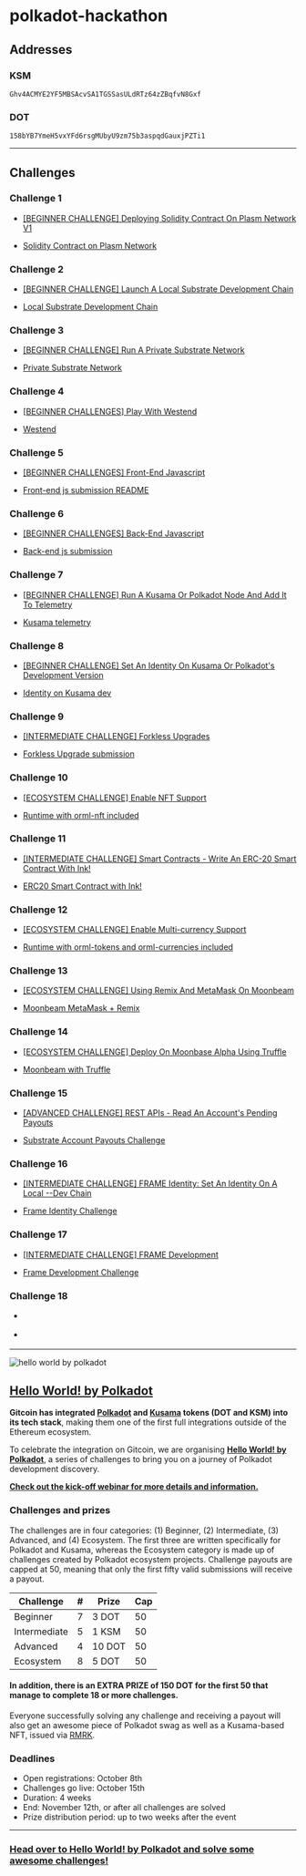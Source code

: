# polkadot-hackathon

## Addresses

### KSM

`Ghv4ACMYE2YF5MBSAcvSA1TGSSasULdRTz64zZBqfvN8Gxf`

### DOT

`158bYB7YmeH5vxYFd6rsgMUbyU9zm75b3aspqdGauxjPZTi1`

-----------------------------------------

## Challenges

### Challenge 1

- [[BEGINNER CHALLENGE] Deploying Solidity Contract On Plasm Network V1](https://gitcoin.co/issue/staketechnologies/hello-world-by-polkadot/6/100023960)

- [Solidity Contract on Plasm Network](plasm-network-contract)

### Challenge 2

- [[BEGINNER CHALLENGE] Launch A Local Substrate Development Chain](https://gitcoin.co/issue/Polkadot-Network/hello-world-by-polkadot/17/100023943)

- [Local Substrate Development Chain](local-substrate-development-chain)

### Challenge 3

- [[BEGINNER CHALLENGE] Run A Private Substrate Network](https://gitcoin.co/issue/Polkadot-Network/hello-world-by-polkadot/16/100023942)

- [Private Substrate Network](run-private-substrate-network)

### Challenge 4

- [[BEGINNER CHALLENGES] Play With Westend](https://gitcoin.co/issue/Polkadot-Network/hello-world-by-polkadot/15/100023941)

- [Westend](westend)

### Challenge 5

- [[BEGINNER CHALLENGES] Front-End Javascript](https://gitcoin.co/issue/Polkadot-Network/hello-world-by-polkadot/14/100023940)

- [Front-end js submission README](front-end-js-challenge/README.md)

### Challenge 6

- [[BEGINNER CHALLENGES] Back-End Javascript](https://gitcoin.co/issue/Polkadot-Network/hello-world-by-polkadot/13/100023939)

- [Back-end js submission](back-end-js-challenge)

### Challenge 7

- [[BEGINNER CHALLENGE] Run A Kusama Or Polkadot Node And Add It To Telemetry](https://gitcoin.co/issue/Polkadot-Network/hello-world-by-polkadot/12/100023938)

- [Kusama telemetry](kusama-telemetry)

### Challenge 8

- [[BEGINNER CHALLENGE] Set An Identity On Kusama Or Polkadot's Development Version](https://gitcoin.co/issue/Polkadot-Network/hello-world-by-polkadot/11/100023937)

- [Identity on Kusama dev](identity-on-kusama-development-version)

### Challenge 9

- [[INTERMEDIATE CHALLENGE] Forkless Upgrades](https://gitcoin.co/issue/Polkadot-Network/hello-world-by-polkadot/6/100023932)

- [Forkless Upgrade submission](forkless-upgrades-challenge)

### Challenge 10

- [[ECOSYSTEM CHALLENGE] Enable NFT Support](https://gitcoin.co/issue/AcalaNetwork/polakdot-hello-world-acala/1/100023951)

- [Runtime with orml-nft included](nft-support-challenge)

### Challenge 11

- [[INTERMEDIATE CHALLENGE] Smart Contracts - Write An ERC-20 Smart Contract With Ink!](https://gitcoin.co/issue/Polkadot-Network/hello-world-by-polkadot/9/100023935)

- [ERC20 Smart Contract with Ink!](erc20-smart-contract-with-ink)

### Challenge 12

- [[ECOSYSTEM CHALLENGE] Enable Multi-currency Support](https://gitcoin.co/issue/AcalaNetwork/polakdot-hello-world-acala/2/100023952)

- [Runtime with orml-tokens and orml-currencies included](multi-currency-support-challenge)

### Challenge 13

- [[ECOSYSTEM CHALLENGE] Using Remix And MetaMask On Moonbeam](https://gitcoin.co/issue/PureStake/gitcoin-hello-world-by-moonbeam/3/100023962)

- [Moonbeam MetaMask + Remix](moonbeam-metamask-remix)

### Challenge 14

- [[ECOSYSTEM CHALLENGE] Deploy On Moonbase Alpha Using Truffle](https://gitcoin.co/issue/PureStake/gitcoin-hello-world-by-moonbeam/1/100023953)

- [Moonbeam with Truffle](moonbeam-truffle)

### Challenge 15

- [[ADVANCED CHALLENGE] REST APIs - Read An Account's Pending Payouts](https://gitcoin.co/issue/Polkadot-Network/hello-world-by-polkadot/5/100023931)

- [Substrate Account Payouts Challenge](substrate-account-payouts-challenge)

### Challenge 16

- [[INTERMEDIATE CHALLENGE] FRAME Identity: Set An Identity On A Local --Dev Chain](https://gitcoin.co/issue/Polkadot-Network/hello-world-by-polkadot/10/100023936)

- [Frame Identity Challenge](frame-identity-challenge)

### Challenge 17

- [[INTERMEDIATE CHALLENGE] FRAME Development](https://gitcoin.co/issue/Polkadot-Network/hello-world-by-polkadot/7/100023933)

- [Frame Development Challenge](frame-development-challenge)

### Challenge 18

- []()

- []()

-----------------------------------------

![hello world by polkadot](https://user-images.githubusercontent.com/48550657/95865108-8f7b9b80-0d66-11eb-97c5-e52360f196f8.png)

## [Hello World! by Polkadot](https://gitcoin.co/hackathon/polkadot/onboard?utm_source=github&utm_medium=referral&utm_campaign=hello+world)

**Gitcoin has integrated [Polkadot](https://polkadot.network/) and [Kusama](https://kusama.network/) tokens (DOT and KSM) into its tech stack**, making them one of the first full integrations outside of the Ethereum ecosystem.

To celebrate the integration on Gitcoin, we are organising **[Hello World! by Polkadot](https://gitcoin.co/hackathon/polkadot/onboard?utm_source=github&utm_medium=referral&utm_campaign=hello+world)**, a series of challenges to bring you on a journey of Polkadot development discovery.

**[Check out the kick-off webinar for more details and information.](https://www.crowdcast.io/e/gitcoin-hello-world-by-polkadot)**

### Challenges and prizes

The challenges are in four categories: (1) Beginner, (2) Intermediate, (3) Advanced, and (4) Ecosystem. The first three are written specifically for Polkadot and Kusama, whereas the Ecosystem category is made up of challenges created by Polkadot ecosystem projects. Challenge payouts are capped at 50, meaning that only the first fifty valid submissions will receive a payout.

| Challenge  | #  | Prize  | Cap  |
|---|---|---|---|
| Beginner  |  7  | 3 DOT  |  50 |
| Intermediate  | 5   | 1 KSM  | 50  |
| Advanced  | 4  | 10 DOT  | 50  |
| Ecosystem  | 8   | 5 DOT  | 50  |

#### **In addition, there is an EXTRA PRIZE of 150 DOT for the first 50 that manage to complete 18 or more challenges.**

Everyone successfully solving any challenge and receiving a payout will also get an awesome piece of Polkadot swag as well as a Kusama-based NFT, issued via [RMRK](https://rmrk.app/).

### Deadlines

- Open registrations: October 8th
- Challenges go live: October 15th
- Duration: 4 weeks
- End: November 12th, or after all challenges are solved
- Prize distribution period: up to two weeks after the event

-----------------------------------------

### [Head over to Hello World! by Polkadot and solve some awesome challenges!](https://gitcoin.co/hackathon/polkadot/onboard?utm_source=github&utm_medium=referral&utm_campaign=hello+world)
